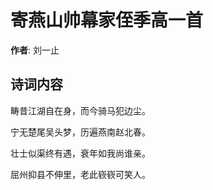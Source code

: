 # 寄燕山帅幕家侄季高一首

**作者**: 刘一止

## 诗词内容

畴昔江湖自在身，而今骑马犯边尘。

宁无楚尾吴头梦，历遍燕南赵北春。

壮士似渠终有遇，衰年如我尚谁亲。

屈州抑县不伸里，老此嵚嵚可笑人。

